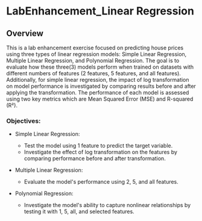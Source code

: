 # LabEnhancement_Linear Regression

## Overview
This is a lab enhancement exercise focused on predicting house prices using three types of linear regression models: Simple Linear Regression, Multiple Linear Regression, and Polynomial Regression. The goal is to evaluate how these three(3) models perform when trained on datasets with different numbers of features (2 features, 5 features, and all features). Additionally, for simple linear regression, the impact of log transformation on model performance is investigated by comparing results before and after applying the transformation. The performance of each model is assessed using two key metrics which are Mean Squared Error (MSE) and R-squared (R²).

### Objectives:
- Simple Linear Regression: 
    - Test the model using 1 feature to predict the target variable.
    - Investigate the effect of log transformation on the features by comparing performance before and after transformation.

- Multiple Linear Regression: 
    - Evaluate the model's performance using 2, 5, and all features.

- Polynomial Regression: 
    - Investigate the model's ability to capture nonlinear relationships by testing it with 1, 5, all, and selected features.
